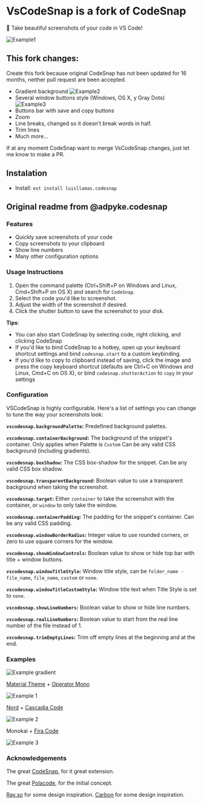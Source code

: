# **VsCodeSnap is a fork** of CodeSnap

📸 Take beautiful screenshots of your code in VS Code!

![Example1](https://raw.githubusercontent.com/luisllamasbinaburo/CodeSnap/master/examples/vscode-snap-example1.png)




## This fork changes:

Create this fork because original CodeSnap has not been updated for 16 months, neither pull request are been accepted.

- Gradient background
![Example2](https://raw.githubusercontent.com/luisllamasbinaburo/CodeSnap/master/examples/vscode-snap-example2.png)
- Several window buttons style (Windows, OS X, y Gray Dots)
![Example3](https://raw.githubusercontent.com/luisllamasbinaburo/CodeSnap/master/examples/vscode-snap-example3.png)
- Buttons bar with save and copy buttons
- Zoom
- Line breaks, changed so it doesn't break words in half.
- Trim lines
- Much more...

If at any moment CodeSnap want to merge VsCodeSnap changes, just let me know to make a PR.

## Instalation
- Install: `ext install luisllamas.codesnap`

## Original readme from @adpyke.codesnap

### Features

- Quickly save screenshots of your code
- Copy screenshots to your clipboard
- Show line numbers
- Many other configuration options

### Usage Instructions

1. Open the command palette (Ctrl+Shift+P on Windows and Linux, Cmd+Shift+P on OS X) and search for `CodeSnap`.
2. Select the code you'd like to screenshot.
3. Adjust the width of the screenshot if desired.
4. Click the shutter button to save the screenshot to your disk.

**Tips**:

- You can also start CodeSnap by selecting code, right clicking, and clicking CodeSnap
- If you'd like to bind CodeSnap to a hotkey, open up your keyboard shortcut settings and bind `codesnap.start` to a custom keybinding.
- If you'd like to copy to clipboard instead of saving, click the image and press the copy keyboard shortcut (defaults are Ctrl+C on Windows and Linux, Cmd+C on OS X), or bind `codesnap.shutterAction` to `copy` in your settings

### Configuration

VSCodeSnap is highly configurable. Here's a list of settings you can change to tune the way your screenshots look:

**`vscodesnap.backgroundPalette`:** Predefined background palettes.

**`vscodesnap.containerBackground`:** The background of the snippet's container. Only applies when Palette is `Custom` Can be any valid CSS background (including gradients).

**`vscodesnap.boxShadow`:** The CSS box-shadow for the snippet. Can be any valid CSS box shadow.

**`vscodesnap.transparentBackground`:** Boolean value to use a transparent background when taking the screenshot.

**`vscodesnap.target`:** Either `container` to take the screenshot with the container, or `window` to only take the window.

**`vscodesnap.containerPadding`:** The padding for the snippet's container. Can be any valid CSS padding.

**`vscodesnap.windowBorderRadius`:** Integer value to use rounded corners, or zero to use square corners for the window.

**`vscodesnap.showWindowControls`:** Boolean value to show or hide top bar with title + window buttons.

**`vscodesnap.windowTitleStyle`:** Window title style, can be `folder_name - file_name`, `file_name`, `custom` or `none`.

**`vscodesnap.windowTitleCustomStyle`:** Window title text when Title Style is set to `none`.

**`vscodesnap.showLineNumbers`:** Boolean value to show or hide line numbers.

**`vscodesnap.realLineNumbers`:** Boolean value to start from the real line number of the file instead of 1.

**`vscodesnap.trimEmptyLines`:** Trim off empty lines at the beginning and at the end.

### Examples

![Example gradient](https://raw.githubusercontent.com/luisllamasbinaburo/CodeSnap/master/examples/gradient-background-code.png)

[Material Theme](https://marketplace.visualstudio.com/items?itemName=Equinusocio.vsc-material-theme) + [Operator Mono](https://www.typography.com/fonts/operator/styles/operatormono)

![Example 1](https://raw.githubusercontent.com/luisllamasbinaburo/CodeSnap/master/examples/material_operator-mono.png)

[Nord](https://github.com/arcticicestudio/nord-visual-studio-code) + [Cascadia Code](https://github.com/microsoft/cascadia-code)

![Example 2](https://raw.githubusercontent.com/luisllamasbinaburo/CodeSnap/master/examples/nord_cascadia-code.png)

Monokai + [Fira Code](https://github.com/tonsky/FiraCode)

![Example 3](https://raw.githubusercontent.com/luisllamasbinaburo/CodeSnap/master/examples/monokai_fira-code.png)

### Acknowledgements

The great [CodeSnap](https://github.com/kufii/CodeSnap), for it great extension.

The great [Polacode](https://github.com/octref/polacode), for the initial concept.

[Ray.so](https://ray.so/) for some design inspiration.
[Carbon](https://carbon.now.sh/) for some design inspiration.
